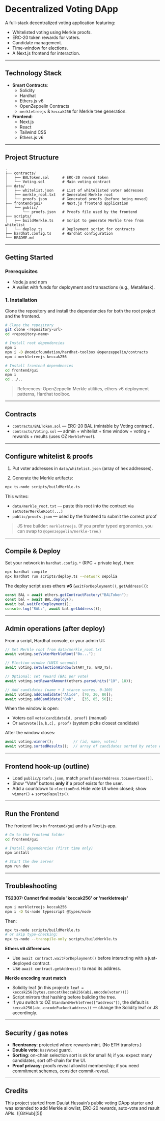 
# Decentralized Voting DApp

A full-stack decentralized voting application featuring:
- Whitelisted voting using Merkle proofs.
- ERC-20 token rewards for voters.
- Candidate management.
- Time-window for elections.
- A Next.js frontend for interaction.

---

## Technology Stack

- **Smart Contracts**:
  - Solidity
  - Hardhat
  - Ethers.js v6
  - OpenZeppelin Contracts
  - `merkletreejs` & `keccak256` for Merkle tree generation.
- **Frontend**:
  - Next.js
  - React
  - Tailwind CSS
  - Ethers.js v6

---

## Project Structure

```
.
├── contracts/
│   ├── BALToken.sol      # ERC-20 reward token
│   └── Voting.sol        # Main voting contract
├── data/
│   ├── whitelist.json    # List of whitelisted voter addresses
│   ├── merkle_root.txt   # Generated Merkle root
│   └── proofs.json       # Generated proofs (before being moved)
├── frontend/gui/         # Next.js frontend application
│   └── public/
│       └── proofs.json   # Proofs file used by the frontend
├── scripts/
│   ├── buildMerkle.ts    # Script to generate Merkle tree from whitelist
│   └── deploy.ts         # Deployment script for contracts
├── hardhat.config.ts     # Hardhat configuration
└── README.md
```

---

## Getting Started

### Prerequisites

- Node.js and npm
- A wallet with funds for deployment and transactions (e.g., MetaMask).

### 1. Installation

Clone the repository and install the dependencies for both the root project and the frontend.

```bash
# Clone the repository
git clone <repository-url>
cd <repository-name>

# Install root dependencies
npm i
npm i -D @nomicfoundation/hardhat-toolbox @openzeppelin/contracts
npm i merkletreejs keccak256

# Install frontend dependencies
cd frontend/gui
npm i
cd ../..
```

> References: OpenZeppelin Merkle utilities, ethers v6 deployment patterns, Hardhat toolbox. 

---

## Contracts

* `contracts/BALToken.sol` — ERC-20 BAL (mintable by Voting contract).
* `contracts/Voting.sol` — admin + whitelist + time window + voting + rewards + results (uses OZ `MerkleProof`).

---

## Configure whitelist & proofs

1. Put voter addresses in `data/whitelist.json` (array of hex addresses).

2. Generate the Merkle artifacts:

```bash
npx ts-node scripts/buildMerkle.ts
```

This writes:

* `data/merkle_root.txt` — paste this root into the contract via `setVoterMerkleRoot(...)`
* `public/proofs.json` — used by the frontend to submit the correct proof

> JS tree builder: `merkletreejs`. (If you prefer typed ergonomics, you can swap to `@openzeppelin/merkle-tree`.)

---

## Compile & Deploy

Set your network in `hardhat.config.*` (RPC + private key), then:

```bash
npx hardhat compile
npx hardhat run scripts/deploy.ts --network sepolia
```

The deploy script uses ethers **v6** (`waitForDeployment()`, `getAddress()`):

```ts
const BAL = await ethers.getContractFactory("BALToken");
const bal = await BAL.deploy();
await bal.waitForDeployment();
console.log("BAL:", await bal.getAddress());
```

---

## Admin operations (after deploy)

From a script, Hardhat console, or your admin UI:

```ts
// Set Merkle root from data/merkle_root.txt
await voting.setVoterMerkleRoot("0x...");

// Election window (UNIX seconds)
await voting.setElectionWindow(START_TS, END_TS);

// Optional: set reward (BAL per vote)
await voting.setRewardAmount(ethers.parseUnits("10", 18));

// Add candidates (name + 3 stance scores, 0–100)
await voting.addCandidate("Alice", [70, 20, 80]);
await voting.addCandidate("Bob",   [35, 85, 50]);
```

When the window is open:

* Voters call `vote(candidateId, proof)` (manual)
* Or `autoVote([a,b,c], proof)` (system picks closest candidate)

After the window closes:

```ts
await voting.winner();         // (id, name, votes)
await voting.sortedResults();  // array of candidates sorted by votes desc
```

---

## Frontend hook-up (outline)

* Load `public/proofs.json`, match `proofs[userAddress.toLowerCase()]`.
* Show “Vote” buttons **only** if a proof exists for the user.
* Add a countdown to `electionEnd`. Hide vote UI when closed; show `winner()` + `sortedResults()`.

---

## Run the Frontend

The frontend lives in `frontend/gui` and is a Next.js app.

```bash
# Go to the frontend folder
cd frontend/gui

# Install dependencies (first time only)
npm install

# Start the dev server
npm run dev
```

---

## Troubleshooting

**TS2307: Cannot find module 'keccak256' or 'merkletreejs'**

```bash
npm i merkletreejs keccak256
npm i -D ts-node typescript @types/node
```

Then:

```bash
npx ts-node scripts/buildMerkle.ts
# or skip type-checking:
npx ts-node --transpile-only scripts/buildMerkle.ts
```

**Ethers v6 differences**

* Use `await contract.waitForDeployment()` before interacting with a just-deployed contract.
* Use `await contract.getAddress()` to read its address.

**Merkle encoding must match**

* Solidity leaf (in this project): `leaf = keccak256(bytes.concat(keccak256(abi.encode(voter))))`
* Script mirrors that hashing before building the tree.
* If you switch to OZ `StandardMerkleTree(["address"])`, the default is `keccak256(abi.encodePacked(address))` — change the Solidity leaf or JS accordingly. 

---

## Security / gas notes

* **Reentrancy**: protected where rewards mint. (No ETH transfers.)
* **Double vote**: `hasVoted` guard.
* **Sorting**: on-chain selection sort is ok for small N; if you expect many candidates, sort off-chain for the UI.
* **Proof privacy**: proofs reveal allowlist membership; if you need commitment schemes, consider commit-reveal.

---

## Credits

This project started from Daulat Hussain’s public voting DApp starter and was extended to add Merkle allowlist, ERC-20 rewards, auto-vote and result APIs. ([GitHub][5])
